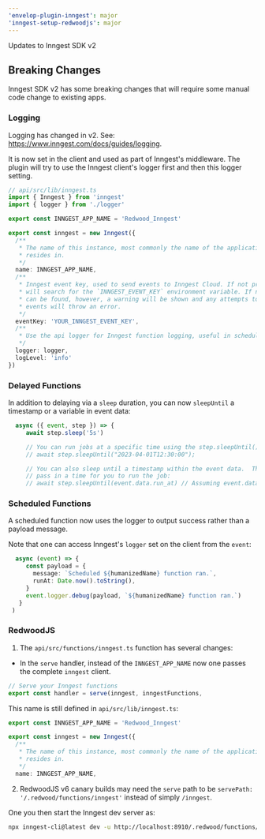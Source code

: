 ```yaml
---
'envelop-plugin-inngest': major
'inngest-setup-redwoodjs': major
---
```


Updates to Inngest SDK v2

## Breaking Changes

Inngest SDK v2 has some breaking changes that will require some manual code change to existing apps.

### Logging

Logging has changed in v2. See: https://www.inngest.com/docs/guides/logging.

It is now set in the client and used as part of Inngest's middleware. The plugin will try to use the
Inngest client's logger first and then this logger setting.

```ts
// api/src/lib/inngest.ts
import { Inngest } from 'inngest'
import { logger } from './logger'

export const INNGEST_APP_NAME = 'Redwood_Inngest'

export const inngest = new Inngest({
  /**
   * The name of this instance, most commonly the name of the application it
   * resides in.
   */
  name: INNGEST_APP_NAME,
  /**
   * Inngest event key, used to send events to Inngest Cloud. If not provided,
   * will search for the `INNGEST_EVENT_KEY` environment variable. If neither
   * can be found, however, a warning will be shown and any attempts to send
   * events will throw an error.
   */
  eventKey: 'YOUR_INNGEST_EVENT_KEY',
  /**
   * Use the api logger for Inngest function logging, useful in scheduled functions
   */
  logger: logger,
  logLevel: 'info'
})
```

### Delayed Functions

In addition to delaying via a `sleep` duration, you can now `sleepUntil` a timestamp or a variable
in event data:

```ts
  async ({ event, step }) => {
     await step.sleep('5s')

     // You can run jobs at a specific time using the step.sleepUntil() utility:
     // await step.sleepUntil("2023-04-01T12:30:00");

     // You can also sleep until a timestamp within the event data.  This lets you
     // pass in a time for you to run the job:
     // await step.sleepUntil(event.data.run_at) // Assuming event.data.run_at is a timestamp.
```

### Scheduled Functions

A scheduled function now uses the logger to output success rather than a payload message.

Note that one can access Inngest's `logger` set on the client from the `event`:

```ts
  async (event) => {
     const payload = {
       message: `Scheduled ${humanizedName} function ran.`,
       runAt: Date.now().toString(),
     }
     event.logger.debug(payload, `${humanizedName} function ran.`)
   }
 )
```

### RedwoodJS

1. The `api/src/functions/inngest.ts` function has several changes:

- In the `serve` handler, instead of the `INNGEST_APP_NAME` now one passes the complete `inngest`
  client.

```ts
// Serve your Inngest functions
export const handler = serve(inngest, inngestFunctions,
```

This name is still defined in `api/src/lib/inngest.ts`:

```ts
export const INNGEST_APP_NAME = 'Redwood_Inngest'

export const inngest = new Inngest({
  /**
   * The name of this instance, most commonly the name of the application it
   * resides in.
   */
  name: INNGEST_APP_NAME,
```

2. RedwoodJS v6 canary builds may need the `serve` path to be
   `servePath: '/.redwood/functions/inngest'` instead of simply `/inngest`.

One you then start the Inngest dev server as:

```bash
npx inngest-cli@latest dev -u http://localhost:8910/.redwood/functions/inngest
```
